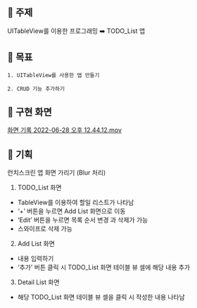 ## 📌 주제
  UITableView를 이용한 프로그래밍 ➡️ TODO_List 앱
  
## 📌 목표

    1. UITableView를 사용한 앱 만들기
        
    2. CRUD 기능 추가하기
    
    
## 📌 구현 화면

[화면 기록 2022-06-28 오후 12.44.12.mov](https://s3-us-west-2.amazonaws.com/secure.notion-static.com/01ce58a2-c790-4468-900a-20099c0a1eb1/화면_기록_2022-06-28_오후_12.44.12.mov)


## 📌 기획 
  
  런치스크린 
  앱 화면 가리기 (Blur 처리)
  
  1. TODO_List 화면
  - TableView를 이용하여 할일 리스트가 나타남
  - ‘+’ 버튼을 누르면 Add List 화면으로 이동
  - ‘Edit’ 버튼을 누르면 목록 순서 변경 과 삭제가 가능
  - 스와이프로 삭제 가능

  2. Add List 화면
  - 내용 입력하기
  - ‘추가' 버튼 클릭 시 TODO_List 화면 테이블 뷰 셀에 해당 내용 추가

  3. Detail List 화면
  - 해당 TODO_List 화면 테이블 뷰 셀을 클릭 시 작성한 내용 나타남


